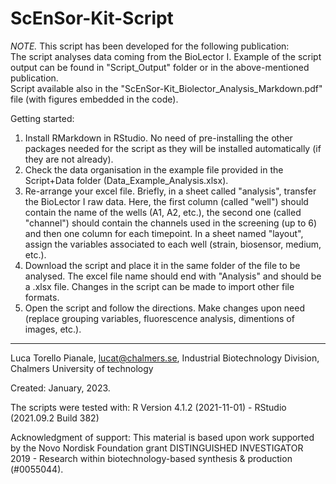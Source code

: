 # ScEnSor-Kit-Script

_NOTE._ This script has been developed for the following publication:  
The script analyses data coming from the BioLector I. Example of the script output can be found in "Script_Output" folder or in the above-mentioned publication.  
Script available also in the "ScEnSor-Kit_Biolector_Analysis_Markdown.pdf" file (with figures embedded in the code).

Getting started:

1. Install RMarkdown in RStudio. No need of pre-installing the other packages needed for the script as they will be installed automatically (if they are not already).
2. Check the data organisation in the example file provided in the Script+Data folder (Data_Example_Analysis.xlsx). 
3. Re-arrange your excel file. Briefly, in a sheet called "analysis", transfer the BioLector I raw data. Here, the first column (called "well") should contain the name of the wells (A1, A2, etc.), the second one (called "channel") should contain the channels used in the screening (up to 6) and then one column for each timepoint. In a sheet named "layout", assign the variables associated to each well (strain, biosensor, medium, etc.).
4. Download the script and place it in the same folder of the file to be analysed. The excel file name should end with "Analysis" and should be a .xlsx file. Changes in the script can be made to import other file formats.
5. Open the script and follow the directions. Make changes upon need (replace grouping variables, fluorescence analysis, dimentions of images, etc.).

----
Luca Torello Pianale, lucat@chalmers.se, Industrial Biotechnology Division, Chalmers University of technology

Created: January, 2023.

The scripts were tested with: R Version 4.1.2 (2021-11-01) - RStudio (2021.09.2 Build 382)  

Acknowledgment of support: This material is based upon work supported by the Novo Nordisk Foundation grant DISTINGUISHED INVESTIGATOR 2019 - Research within biotechnology-based synthesis & production (#0055044). 
